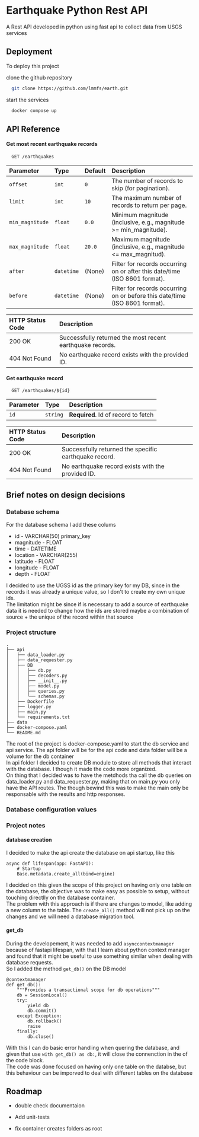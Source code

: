 
# Earthquake Python Rest API

A Rest API developed in python using fast api to collect data from USGS services




## Deployment

To deploy this project

clone the github repository
```bash
  git clone https://github.com/lmmfs/earth.git
```
start the services

```bash
  docker compose up
```


## API Reference

#### Get most recent earthquake records

```http
  GET /earthquakes
```

| Parameter | Type | Default | Description |
| :-------- | :--- | :------ | :---------- |
| `offset` | `int` | `0` | The number of records to skip (for pagination). |
| `limit` | `int` | `10` | The maximum number of records to return per page. |
| `min_magnitude` | `float` | `0.0` | Minimum magnitude (inclusive, e.g., magnitude >= min_magnitude). |
| `max_magnitude` | `float` | `20.0` | Maximum magnitude (inclusive, e.g., magnitude <= max_magnitud). |
| `after` | `datetime` | (None) | Filter for records occurring on or after this date/time (ISO 8601 format). |
| `before` | `datetime` | (None) | Filter for records occurring on or before this date/time (ISO 8601 format). |

|HTTP Status Code	| Description           |
| :---------------- | :-------------------- |
|200 OK	            | Successfully returned the most recent earthquake records.|
|404 Not Found	    | No earthquake record exists with the provided ID.|


#### Get earthquake record

```http
  GET /earthquakes/${id}
```

| Parameter | Type     | Description                       |
| :-------- | :------- | :-------------------------------- |
| `id`      | `string` | **Required**. Id of record to fetch |

|HTTP Status Code	| Description           |
| :---------------- | :-------------------- |
|200 OK	            | Successfully returned the specific earthquake record.|
|404 Not Found	    | No earthquake record exists with the provided ID.|


## Brief notes on design decisions

### Database schema
For the database schema I add these colums

- id - VARCHAR(50) primary_key
- magnitude - FLOAT
- time - DATETIME
- location - VARCHAR(255)
- latitude - FLOAT
- longitude - FLOAT
- depth - FLOAT

I decided to use the UGSS id as the primary key for my DB, since in the records it was already a unique value, so I don't to create my own unique ids.  
The limitation might be since if is necessary to add a source of earthquake data it is needed to change how the ids are stored maybe a combination of source + the unique of the record within that source  


### Project structure
```text
.
├── api
│   ├── data_loader.py
│   ├── data_requester.py
│   ├── DB
│   │   ├── db.py
│   │   ├── decoders.py
│   │   ├── __init__.py
│   │   ├── model.py
│   │   ├── queries.py
│   │   └── schemas.py
│   ├── Dockerfile
│   ├── logger.py
│   ├── main.py
│   └── requirements.txt
├── data
├── docker-compose.yaml
└── README.md
```

The root of the project is  docker-compose.yaml to start the db service and api service. The api folder will be for the api code and data folder will be a volume for the db container  
In api folder I decided to create DB module to store all methods that interact with the database. I though it made the code more organized.  
On thing that I decided was to have the metdhods tha call the db queries on data_loader.py and data_requester.py, making that on main.py you only have the API routes. The though bewind this was to make the main only be responsable with the results and http responses. 

### Database configuration values

### Project notes
#### database creation
I decided to make the api create the database on api startup, like this
```code
async def lifespan(app: FastAPI):
    # Startup
    Base.metadata.create_all(bind=engine) 
```
I decided on this given the scope of this project on having only one table on the database, the objective was to make easy as possible to setup, without touching directlly on the database container.   
The problem with this approach is if there are changes to model, like adding a new column to the table. The `create_all()` method will not pick up on the changes and we will need a database migration tool.

#### get_db
During the developement, it was needed to add `asynccontextmanager` because of fastapi lifespan, with that I learn about python context manager and found that it might be useful to use something similar when dealing with database requests.  
So I added the method `get_db()` on the DB model
```code
@contextmanager
def get_db():
    """Provides a transactional scope for db operations"""
    db = SessionLocal()
    try:
        yield db
        db.commit()
    except Exception:
        db.rollback()
        raise
    finally:
        db.close()
```
With this I can do basic error handling when quering the database, and given that use `with get_db() as db:`, it will close the connenction in the of the code block.  
The code was done focused on having only one table on the databse, but this behaviour can be imporved to deal with different tables on the database

## Roadmap

- double check documentaion

- Add unit-tests

- fix container creates folders as root

